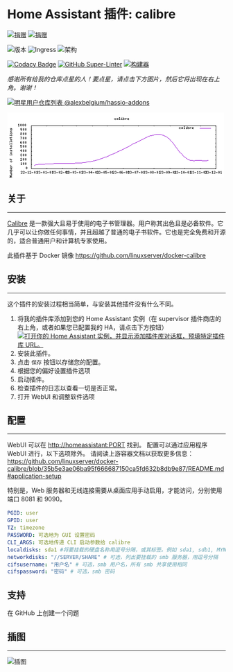 # Home Assistant 插件: calibre

[![捐赠][donation-badge]](https://www.buymeacoffee.com/alexbelgium)
[![捐赠][paypal-badge]](https://www.paypal.com/donate/?hosted_button_id=DZFULJZTP3UQA)

![版本](https://img.shields.io/badge/dynamic/json?label=Version&query=%24.version&url=https%3A%2F%2Fraw.githubusercontent.com%2Falexbelgium%2Fhassio-addons%2Fmaster%2Fcalibre%2Fconfig.json)
![Ingress](https://img.shields.io/badge/dynamic/json?label=Ingress&query=%24.ingress&url=https%3A%2F%2Fraw.githubusercontent.com%2Falexbelgium%2Fhassio-addons%2Fmaster%2Fcalibre%2Fconfig.json)
![架构](https://img.shields.io/badge/dynamic/json?color=success&label=Arch&query=%24.arch&url=https%3A%2F%2Fraw.githubusercontent.com%2Falexbelgium%2Fhassio-addons%2Fmaster%2Fcalibre%2Fconfig.json)

[![Codacy Badge](https://app.codacy.com/project/badge/Grade/9c6cf10bdbba45ecb202d7f579b5be0e)](https://www.codacy.com/gh/alexbelgium/hassio-addons/dashboard?utm_source=github.com&utm_medium=referral&utm_content=alexbelgium/hassio-addons&utm_campaign=Badge_Grade)
[![GitHub Super-Linter](https://img.shields.io/github/actions/workflow/status/alexbelgium/hassio-addons/weekly-supelinter.yaml?label=Lint%20code%20base)](https://github.com/alexbelgium/hassio-addons/actions/workflows/weekly-supelinter.yaml)
[![构建器](https://img.shields.io/github/actions/workflow/status/alexbelgium/hassio-addons/onpush_builder.yaml?label=Builder)](https://github.com/alexbelgium/hassio-addons/actions/workflows/onpush_builder.yaml)

[donation-badge]: https://img.shields.io/badge/Buy%20me%20a%20coffee%20(no%20paypal)-%23d32f2f?logo=buy-me-a-coffee&style=flat&logoColor=white
[paypal-badge]: https://img.shields.io/badge/Buy%20me%20a%20coffee%20with%20Paypal-0070BA?logo=paypal&style=flat&logoColor=white

_感谢所有给我的仓库点星的人！要点星，请点击下方图片，然后它将出现在右上角。谢谢！_

[![明星用户仓库列表 @alexbelgium/hassio-addons](https://raw.githubusercontent.com/alexbelgium/hassio-addons/master/.github/stars2.svg)](https://github.com/alexbelgium/hassio-addons/stargazers)

![下载演变](https://raw.githubusercontent.com/alexbelgium/hassio-addons/master/calibre/stats.png)

## 关于

---

[Calibre](https://calibre-ebook.com/) 是一款强大且易于使用的电子书管理器。用户称其出色且是必备软件。它几乎可以让你做任何事情，并且超越了普通的电子书软件。它也是完全免费和开源的，适合普通用户和计算机专家使用。

此插件基于 Docker 镜像 https://github.com/linuxserver/docker-calibre

## 安装

---

这个插件的安装过程相当简单，与安装其他插件没有什么不同。

1. 将我的插件库添加到您的 Home Assistant 实例（在 supervisor 插件商店的右上角，或者如果您已配置我的 HA，请点击下方按钮）
   [![打开你的 Home Assistant 实例，并显示添加插件库对话框，预填特定插件库 URL。](https://my.home-assistant.io/badges/supervisor_add_addon_repository.svg)](https://my.home-assistant.io/redirect/supervisor_add_addon_repository/?repository_url=https%3A%2F%2Fgithub.com%2Falexbelgium%2Fhassio-addons)
2. 安装此插件。
3. 点击 `保存` 按钮以存储您的配置。
4. 根据您的偏好设置插件选项
5. 启动插件。
6. 检查插件的日志以查看一切是否正常。
7. 打开 WebUI 和调整软件选项

## 配置

---

WebUI 可以在 <http://homeassistant:PORT> 找到。
配置可以通过应用程序 WebUI 进行，以下选项除外。
请阅读上游容器文档以获取更多信息： https://github.com/linuxserver/docker-calibre/blob/35b5e3ae06ba95f666687150ca5fd632b8db9e87/README.md#application-setup

特别是，Web 服务器和无线连接需要从桌面应用手动启用，才能访问，分别使用端口 8081 和 9090。

```yaml
PGID: user
GPID: user
TZ: timezone
PASSWORD: 可选地为 GUI 设置密码
CLI_ARGS: 可选地传递 CLI 启动参数给 calibre
localdisks: sda1 #将要挂载的硬盘名称用逗号分隔，或其标签。例如 sda1, sdb1, MYNAS...
networkdisks: "//SERVER/SHARE" # 可选，列出要挂载的 smb 服务器，用逗号分隔
cifsusername: "用户名" # 可选，smb 用户名，所有 smb 共享使用相同
cifspassword: "密码" # 可选，smb 密码
```

## 支持

在 GitHub 上创建一个问题

## 插图

---

![插图](https://calibre.com/img/slider/artistdetails.png)

[仓库]: https://github.com/alexbelgium/hassio-addons